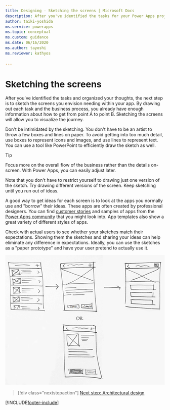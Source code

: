 ```yaml
---
title: Designing - Sketching the screens | Microsoft Docs
description: After you've identified the tasks for your Power Apps project, the next step is to sketch the screens. With these tips, you don't have to be an artist! 
author: taiki-yoshida
ms.service: powerapps
ms.topic: conceptual
ms.custom: guidance
ms.date: 06/16/2020
ms.author: tayoshi
ms.reviewer: kathyos

---
```


# Sketching the screens

After you've identified the tasks and organized your thoughts, the next
step is to sketch the screens you envision needing within your app. By drawing
out each task and the business process, you already have enough information
about how to get from point A to point B. Sketching the screens will allow you
to visualize the journey.

Don't be intimidated by the sketching. You don't have to be an artist to throw a
few boxes and lines on paper. To avoid getting into too much detail, use
boxes to represent icons and images, and use lines to represent text. You can
use a tool like PowerPoint to efficiently draw the sketch as well.

> [!TIP]
> Focus more on the overall flow of the business rather than the details on-screen.
With Power Apps, you can easily adjust later.

Note that you don't have to restrict yourself to drawing just one version of the
sketch. Try drawing different versions of the screen. Keep sketching until
you run out of ideas.

A good way to get ideas for each screen is to look at the apps you normally use
and "borrow" their ideas. These apps are often created by professional designers.
You can find [customer stories](https://powerapps.microsoft.com/customer-stories)
and samples of apps from the [Power Apps community](https://powerusers.microsoft.com/t5/Power-Apps-Community/ct-p/PowerApps1)
that you might look into. App templates also show a great variety of
different styles of apps.

Check with actual users to see whether your sketches match their
expectations. Showing them the sketches and sharing your
ideas can help eliminate any difference in expectations. Ideally, you can
use the sketches as a "paper prototype" and have your user pretend to actually
use it.

![A sketch of some app screen ideas.](media/sketch.png "A sketch of some app screen ideas")

> [!div class="nextstepaction"]
> [Next step: Architectural design](where-is-data.md)


[!INCLUDE[footer-include](../../includes/footer-banner.md)]